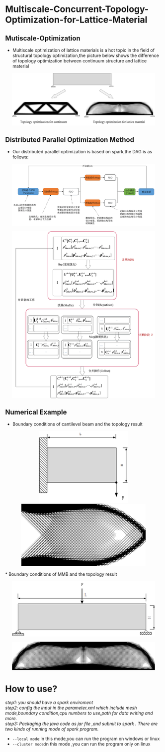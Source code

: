# Multiscale-Concurrent-Topology-Optimization-for-Lattice-Material
## Mutiscale-Optimization
* Multiscale optimization of lattice materials is a hot topic in the field of structural topology optimization,the picture below shows the difference of topology optimization between continuum structure and lattice material
<p align="center">
<img src="Imgs/Img1.png" width="460"/>
</p>

## Distributed Parallel Optimization Method
* Our distributed parallel optimization is based on spark,the DAG is as follows:
<p align="center">
<img src="Imgs/Img6.png" width="460"/>
</p>
<p align="center">
<img src="Imgs/Img7.png" width="460"/>
</p>

## Numerical Example
* Boundary conditions of cantilevel beam and the topology result
<p align="center">
<img src="Imgs/Img2.png" height="230"/>
<img src="Imgs/Img3.png" height="200"/>
</p>
* Boundary conditions of MMB and the topology result
<p align="center">
<img src="Imgs/Img4.png" width="460"/>
</p>
<p align="center">
<img src="Imgs/Img5.png" width="460"/>
</p>

# How to use?
*step1: you should have a spark enviroment*<br>
*step2: config the input in the parameter.xml which include mesh mode,boundary condition,cpu numbers to use,path for data writing and more.*<br>
*step3: Packaging the java code as jar file ,and submit to spark . There are two kinds of running mode of spark program.*<br>
* `--local mode`:in this mode,you can run the program on windows or linux 
* `--cluster mode`:in this mode ,you can run the program only on linux 
